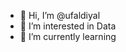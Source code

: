 - 👋 Hi, I’m @ufaldiyal
- 👀 I’m interested in Data
- 🌱 I’m currently learning 

<!---ufaldiyal/ufaldiyal is a ✨ special ✨ repository because its `README.md` (this file) appears on your GitHub profile.
You can click the Preview link to take a look at your changes.
--->

